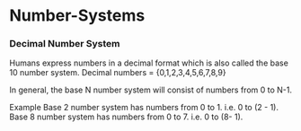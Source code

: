 # Number-Systems

### Decimal Number System

Humans express numbers in a decimal format which is also called the base 10 number system.
Decimal numbers = {0,1,2,3,4,5,6,7,8,9}

In general, the base N number system will consist of numbers from 0 to N-1.

Example
Base 2 number system has numbers from 0 to 1. i.e. 0 to (2 - 1).
Base 8 number system has numbers from 0 to 7. i.e. 0 to (8- 1).

